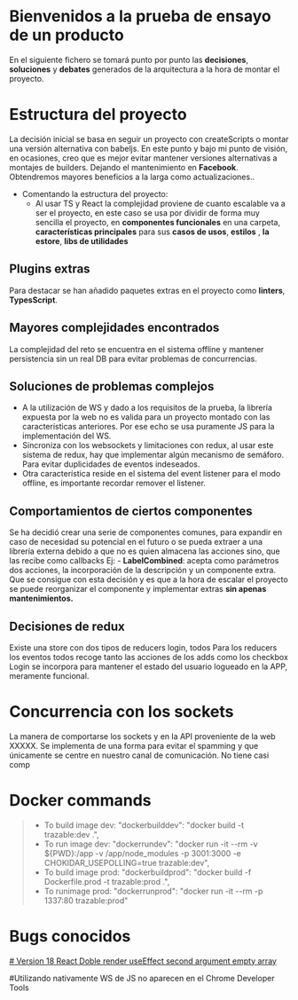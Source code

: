 # Bienvenidos a la prueba de ensayo de un producto

En el siguiente fichero se tomará punto por punto las **decisiones**, **soluciones** y **debates** generados de la arquitectura a la hora de montar el proyecto.


# Estructura del proyecto
La decisión inicial se basa en seguir un proyecto con createScripts o montar una versión alternativa con babeljs.
En este punto y bajo mi punto de visión, en ocasiones, creo que es mejor evitar mantener versiones alternativas a montajes de builders. Dejando el mantenimiento en **Facebook**. Obtendremos mayores beneficios a la larga como actualizaciones..
- Comentando la estructura del proyecto:
	- Al usar TS y React la complejidad proviene de cuanto escalable va a ser el proyecto, en este caso se usa por dividir de forma muy sencilla el proyecto, en **componentes funcionales** en una carpeta, **características principales** para sus **casos de usos**, **estilos** , **la estore**, **libs de utilidades**

## Plugins extras

Para destacar se han añadido paquetes extras en el proyecto como **linters**, **TypesScript**.

## Mayores complejidades  encontrados

La complejidad del reto se encuentra en el sistema offline y mantener persistencia sin un real DB para evitar problemas de concurrencias.

## Soluciones de problemas complejos
- A la utilización de WS y dado a los requisitos de la prueba, la librería expuesta por la web no es valida para un proyecto montado con las características anteriores. Por ese echo se usa puramente JS para la implementación del WS.
- Sincroniza con los websockets y limitaciones con redux, al usar este sistema de redux, hay que implementar algún mecanismo de semáforo. Para evitar duplicidades de eventos indeseados.
- Otra característica reside en el sistema del event listener para el modo offline, es importante recordar remover el listener.

## Comportamientos de ciertos componentes

Se ha decidió crear una serie de componentes comunes, para expandir en caso de necesidad su potencial en el futuro o se pueda extraer a una librería externa debido a que no es quien almacena las acciones sino, que las recibe como callbacks
Ej:	- **LabelCombined**: acepta como parámetros dos acciones, la incorporación de la descripción y un componente extra. Que se consigue con esta decisión y es que a la hora de escalar el proyecto se puede reorganizar el componente y implementar extras **sin apenas mantenimientos.**

## Decisiones de redux
Existe una store con dos tipos de reducers login, todos
Para los reducers los eventos todos recoge tanto las acciones de los adds como los checkbox
Login se incorpora para mantener el estado del usuario logueado en la APP, meramente funcional.


# Concurrencia con los sockets

La manera de comportarse los sockets y en la API proveniente de la web XXXXX. Se implementa de una forma para evitar el spamming y que únicamente se centre en nuestro canal de comunicación. No tiene casi comp


# Docker commands

> - To build image dev: 
> "dockerbuilddev": "docker build -t trazable:dev .",
> - To run image dev: 
> "dockerrundev": "docker run -it --rm -v ${PWD}:/app -v /app/node_modules -p 3001:3000 -e CHOKIDAR_USEPOLLING=true trazable:dev",
> - To build image prod:
> "dockerbuildprod": "docker build -f Dockerfile.prod -t trazable:prod .",
> - To runimage prod: 
> "dockerrunprod": "docker run -it --rm -p 1337:80 trazable:prod"

# Bugs conocidos
[# Version 18 React Doble render useEffect second argument empty array ](https://github.com/facebook/react/issues/24429)

#Utilizando nativamente WS de JS no aparecen en el Chrome Developer Tools
